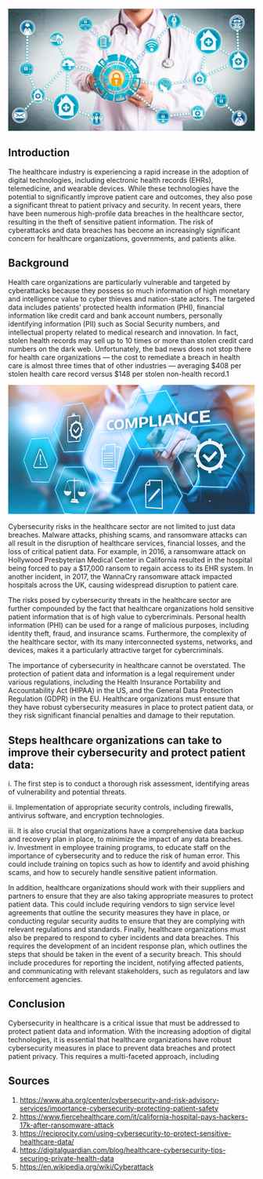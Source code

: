 ![](/images/cyber_security.jpeg)

## Introduction

The healthcare industry is experiencing a rapid increase in the adoption of digital technologies, including electronic health records (EHRs), telemedicine, and wearable devices. While these technologies have the potential to significantly improve patient care and outcomes, they also pose a significant threat to patient privacy and security. In recent years, there have been numerous high-profile data breaches in the healthcare sector, resulting in the theft of sensitive patient information. The risk of cyberattacks and data breaches has become an increasingly significant concern for healthcare organizations, governments, and patients alike.

## Background

Health care organizations are particularly vulnerable and targeted by cyberattacks because they possess so much information of high monetary and intelligence value to cyber thieves and nation-state actors. The targeted data includes patients’ protected health information (PHI), financial information like credit card and bank account numbers, personally identifying information (PII) such as Social Security numbers, and intellectual property related to medical research and innovation.
In fact, stolen health records may sell up to 10 times or more than stolen credit card numbers on the dark web. Unfortunately, the bad news does not stop there for health care organizations — the cost to remediate a breach in health care is almost three times that of other industries — averaging $408 per stolen health care record versus $148 per stolen non-health record.1

![](/images/cyber-security-compliance.jpeg)

Cybersecurity risks in the healthcare sector are not limited to just data breaches. Malware attacks, phishing scams, and ransomware attacks can all result in the disruption of healthcare services, financial losses, and the loss of critical patient data. For example, in 2016, a ransomware attack on Hollywood Presbyterian Medical Center in California resulted in the hospital being forced to pay a $17,000 ransom to regain access to its EHR system. In another incident, in 2017, the WannaCry ransomware attack impacted hospitals across the UK, causing widespread disruption to patient care.


The risks posed by cybersecurity threats in the healthcare sector are further compounded by the fact that healthcare organizations hold sensitive patient information that is of high value to cybercriminals. Personal health information (PHI) can be used for a range of malicious purposes, including identity theft, fraud, and insurance scams. Furthermore, the complexity of the healthcare sector, with its many interconnected systems, networks, and devices, makes it a particularly attractive target for cybercriminals.


The importance of cybersecurity in healthcare cannot be overstated. The protection of patient data and information is a legal requirement under various regulations, including the Health Insurance Portability and Accountability Act (HIPAA) in the US, and the General Data Protection Regulation (GDPR) in the EU. Healthcare organizations must ensure that they have robust cybersecurity measures in place to protect patient data, or they risk significant financial penalties and damage to their reputation.   
## Steps healthcare organizations can  take to improve their cybersecurity and protect patient data:   
  i.  The first step is to conduct a thorough risk assessment, identifying areas of vulnerability and potential threats. 
      
  ii.  Implementation of appropriate security controls, including firewalls, antivirus software, and encryption technologies.  
      
  iii.  It is also crucial that organizations have a comprehensive data backup and recovery plan in place, to minimize the impact of any data breaches.  
  iv.  Investment  in employee training programs, to educate staff on the importance of cybersecurity and to reduce the risk of human error. This could include training on topics such as how to identify and avoid phishing scams, and how to securely handle sensitive patient information.  
      
      
In addition, healthcare organizations should work with their suppliers and partners to ensure that they are also taking appropriate measures to protect patient data. This could include requiring vendors to sign service level agreements that outline the security measures they have in place, or conducting regular security audits to ensure that they are complying with relevant regulations and standards.
Finally, healthcare organizations must also be prepared to respond to cyber incidents and data breaches. This requires the development of an incident response plan, which outlines the steps that should be taken in the event of a security breach. This should include procedures for reporting the incident, notifying affected patients, and communicating with relevant stakeholders, such as regulators and law enforcement agencies.

## Conclusion  

Cybersecurity in healthcare is a critical issue that must be addressed to protect patient data and information. With the increasing adoption of digital technologies, it is essential that healthcare organizations have robust cybersecurity measures in place to prevent data breaches and protect patient privacy. This requires a multi-faceted approach, including

## Sources
1. https://www.aha.org/center/cybersecurity-and-risk-advisory-services/importance-cybersecurity-protecting-patient-safety
2. https://www.fiercehealthcare.com/it/california-hospital-pays-hackers-17k-after-ransomware-attack
3. https://reciprocity.com/using-cybersecurity-to-protect-sensitive-healthcare-data/
4. https://digitalguardian.com/blog/healthcare-cybersecurity-tips-securing-private-health-data
5. https://en.wikipedia.org/wiki/Cyberattack
 
